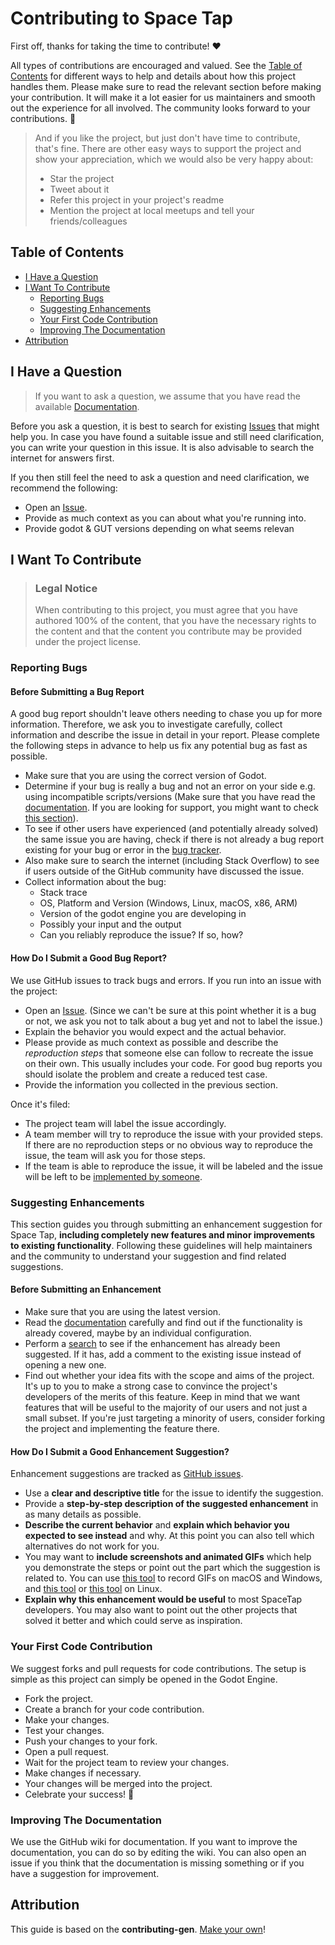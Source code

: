 <!-- omit in toc -->
# Contributing to Space Tap

First off, thanks for taking the time to contribute! ❤️

All types of contributions are encouraged and valued. See the [Table of Contents](#table-of-contents) for different ways to help and details about how this project handles them. Please make sure to read the relevant section before making your contribution. It will make it a lot easier for us maintainers and smooth out the experience for all involved. The community looks forward to your contributions. 🎉

> And if you like the project, but just don't have time to contribute, that's fine. There are other easy ways to support the project and show your appreciation, which we would also be very happy about:
> - Star the project
> - Tweet about it
> - Refer this project in your project's readme
> - Mention the project at local meetups and tell your friends/colleagues

<!-- omit in toc -->
## Table of Contents

- [I Have a Question](#i-have-a-question)
- [I Want To Contribute](#i-want-to-contribute)
  - [Reporting Bugs](#reporting-bugs)
  - [Suggesting Enhancements](#suggesting-enhancements)
  - [Your First Code Contribution](#your-first-code-contribution)
  - [Improving The Documentation](#improving-the-documentation)
- [Attribution](#attribution)



## I Have a Question

> If you want to ask a question, we assume that you have read the available [Documentation](https://github.com/RGonzalezTech/SpaceTap/wiki).

Before you ask a question, it is best to search for existing [Issues](https://github.com/RGonzalezTech/SpaceTap/issues) that might help you. In case you have found a suitable issue and still need clarification, you can write your question in this issue. It is also advisable to search the internet for answers first.

If you then still feel the need to ask a question and need clarification, we recommend the following:

- Open an [Issue](https://github.com/RGonzalezTech/SpaceTap/issues/new).
- Provide as much context as you can about what you're running into.
- Provide godot & GUT versions depending on what seems relevan

## I Want To Contribute

> ### Legal Notice <!-- omit in toc -->
> When contributing to this project, you must agree that you have authored 100% of the content, that you have the necessary rights to the content and that the content you contribute may be provided under the project license.

### Reporting Bugs

<!-- omit in toc -->
#### Before Submitting a Bug Report

A good bug report shouldn't leave others needing to chase you up for more information. Therefore, we ask you to investigate carefully, collect information and describe the issue in detail in your report. Please complete the following steps in advance to help us fix any potential bug as fast as possible.

- Make sure that you are using the correct version of Godot.
- Determine if your bug is really a bug and not an error on your side e.g. using incompatible scripts/versions (Make sure that you have read the [documentation](https://github.com/RGonzalezTech/SpaceTap/wiki). If you are looking for support, you might want to check [this section](#i-have-a-question)).
- To see if other users have experienced (and potentially already solved) the same issue you are having, check if there is not already a bug report existing for your bug or error in the [bug tracker](https://github.com/RGonzalezTech/SpaceTap/issues?q=label%3Abug).
- Also make sure to search the internet (including Stack Overflow) to see if users outside of the GitHub community have discussed the issue.
- Collect information about the bug:
  - Stack trace
  - OS, Platform and Version (Windows, Linux, macOS, x86, ARM)
  - Version of the godot engine you are developing in
  - Possibly your input and the output
  - Can you reliably reproduce the issue? If so, how?

<!-- omit in toc -->
#### How Do I Submit a Good Bug Report?

We use GitHub issues to track bugs and errors. If you run into an issue with the project:

- Open an [Issue](https://github.com/RGonzalezTech/SpaceTap/issues/new). (Since we can't be sure at this point whether it is a bug or not, we ask you not to talk about a bug yet and not to label the issue.)
- Explain the behavior you would expect and the actual behavior.
- Please provide as much context as possible and describe the *reproduction steps* that someone else can follow to recreate the issue on their own. This usually includes your code. For good bug reports you should isolate the problem and create a reduced test case.
- Provide the information you collected in the previous section.

Once it's filed:

- The project team will label the issue accordingly.
- A team member will try to reproduce the issue with your provided steps. If there are no reproduction steps or no obvious way to reproduce the issue, the team will ask you for those steps.
- If the team is able to reproduce the issue, it will be labeled and the issue will be left to be [implemented by someone](#your-first-code-contribution).

### Suggesting Enhancements

This section guides you through submitting an enhancement suggestion for Space Tap, **including completely new features and minor improvements to existing functionality**. Following these guidelines will help maintainers and the community to understand your suggestion and find related suggestions.

<!-- omit in toc -->
#### Before Submitting an Enhancement

- Make sure that you are using the latest version.
- Read the [documentation](https://github.com/RGonzalezTech/SpaceTap/wiki) carefully and find out if the functionality is already covered, maybe by an individual configuration.
- Perform a [search](https://github.com/RGonzalezTech/SpaceTap/issues) to see if the enhancement has already been suggested. If it has, add a comment to the existing issue instead of opening a new one.
- Find out whether your idea fits with the scope and aims of the project. It's up to you to make a strong case to convince the project's developers of the merits of this feature. Keep in mind that we want features that will be useful to the majority of our users and not just a small subset. If you're just targeting a minority of users, consider forking the project and implementing the feature there.

<!-- omit in toc -->
#### How Do I Submit a Good Enhancement Suggestion?

Enhancement suggestions are tracked as [GitHub issues](https://github.com/RGonzalezTech/SpaceTap/issues).

- Use a **clear and descriptive title** for the issue to identify the suggestion.
- Provide a **step-by-step description of the suggested enhancement** in as many details as possible.
- **Describe the current behavior** and **explain which behavior you expected to see instead** and why. At this point you can also tell which alternatives do not work for you.
- You may want to **include screenshots and animated GIFs** which help you demonstrate the steps or point out the part which the suggestion is related to. You can use [this tool](https://www.cockos.com/licecap/) to record GIFs on macOS and Windows, and [this tool](https://github.com/colinkeenan/silentcast) or [this tool](https://github.com/GNOME/byzanz) on Linux.
- **Explain why this enhancement would be useful** to most SpaceTap developers. You may also want to point out the other projects that solved it better and which could serve as inspiration.

### Your First Code Contribution

We suggest forks and pull requests for code contributions. The setup is simple as this project can simply be opened in the Godot Engine.

- Fork the project.
- Create a branch for your code contribution.
- Make your changes.
- Test your changes.
- Push your changes to your fork.
- Open a pull request.
- Wait for the project team to review your changes.
- Make changes if necessary.
- Your changes will be merged into the project.
- Celebrate your success! 🎉

### Improving The Documentation

We use the GitHub wiki for documentation. If you want to improve the documentation, you can do so by editing the wiki. You can also open an issue if you think that the documentation is missing something or if you have a suggestion for improvement.

## Attribution
This guide is based on the **contributing-gen**. [Make your own](https://github.com/bttger/contributing-gen)!
